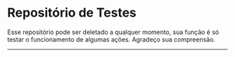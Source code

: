 # Repositório de Testes
Esse repositório pode ser deletado a qualquer momento, sua função é só testar o funcionamento de algumas ações. 
Agradeço sua compreensão.

---

<!-- start: YOUR_STARTER -->
<!-- end: YOUR_STARTER -->

<!--START_SECTION:Chess-->
<!--END_SECTION:Chess-->
